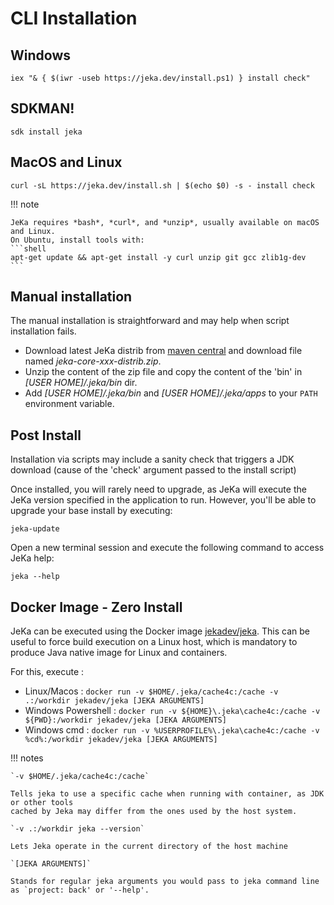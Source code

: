 # CLI Installation

## Windows

```shell
iex "& { $(iwr -useb https://jeka.dev/install.ps1) } install check"
```

## SDKMAN!

```shell
sdk install jeka
```

## MacOS and Linux

```shell
curl -sL https://jeka.dev/install.sh | $(echo $0) -s - install check
```

!!! note

    JeKa requires *bash*, *curl*, and *unzip*, usually available on macOS and Linux.
    On Ubuntu, install tools with: 
    ```shell
    apt-get update && apt-get install -y curl unzip git gcc zlib1g-dev
    ```


## Manual installation

The manual installation is straightforward and may help when script installation fails.

- Download latest JeKa distrib from [maven central](https://central.sonatype.com/artifact/dev.jeka/jeka-core/versions)
  and download file named *jeka-core-xxx-distrib.zip*.
- Unzip the content of the zip file and copy the content of the 'bin' in *[USER HOME]/.jeka/bin* dir. 
- Add *[USER HOME]/.jeka/bin* and *[USER HOME]/.jeka/apps* to your `PATH` environment variable.

## Post Install

Installation via scripts may include a sanity check that triggers a JDK download (cause of the 'check' argument passed to the install script)

Once installed, you will rarely need to upgrade, as JeKa will execute the JeKa version specified in
the application to run.
However, you'll be able to upgrade your base install by executing:
```
jeka-update
```

Open a new terminal session and execute the following command to access JeKa help:
```
jeka --help
```

## Docker Image - Zero Install

JeKa can be executed using the Docker image [jekadev/jeka](https://hub.docker.com/r/jekadev/jeka). This can be useful to force build execution on a 
Linux host, which is mandatory to produce Java native image for Linux and containers.

For this, execute : 

- Linux/Macos        : `docker run -v $HOME/.jeka/cache4c:/cache -v .:/workdir jekadev/jeka [JEKA ARGUMENTS]`
- Windows Powershell : `docker run -v ${HOME}\.jeka\cache4c:/cache -v ${PWD}:/workdir jekadev/jeka [JEKA ARGUMENTS]`
- Windows cmd        : `docker run -v %USERPROFILE%\.jeka\cache4c:/cache -v %cd%:/workdir jekadev/jeka [JEKA ARGUMENTS]`

!!! notes

    `-v $HOME/.jeka/cache4c:/cache` 
    
    Tells jeka to use a specific cache when running with container, as JDK or other tools 
    cached by Jeka may differ from the ones used by the host system.
    
    `-v .:/workdir jeka --version` 
    
    Lets Jeka operate in the current directory of the host machine

    `[JEKA ARGUMENTS]` 
    
    Stands for regular jeka arguments you would pass to jeka command line as `project: back' or '--help'.





